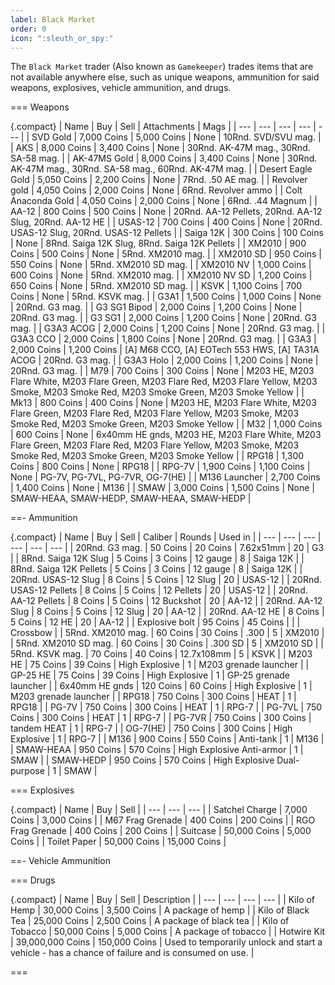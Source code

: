 ```yaml
---
label: Black Market
order: 0
icon: ":sleuth_or_spy:"
---
```


The `Black Market` trader (Also known as `Gamekeeper`) trades items that are not available anywhere else, such as unique weapons, ammunition for said weapons, explosives, vehicle ammunition, and drugs.

=== Weapons

{.compact}
| Name | Buy | Sell | Attachments | Mags |
| --- | --- | --- | --- | --- |
| SVD Gold | 7,000 Coins | 5,000 Coins | None | 10Rnd. SVD/SVU mag. |
| AKS | 8,000 Coins | 3,400 Coins | None | 30Rnd. AK-47M mag., 30Rnd. SA-58 mag. |
| AK-47MS Gold | 8,000 Coins | 3,400 Coins | None | 30Rnd. AK-47M mag., 30Rnd. SA-58 mag., 60Rnd. AK-47M mag. |
| Desert Eagle Gold | 5,050 Coins | 2,200 Coins | None | 7Rnd. .50 AE mag. |
| Revolver gold | 4,050 Coins | 2,000 Coins | None | 6Rnd. Revolver ammo |
| Colt Anaconda Gold | 4,050 Coins | 2,000 Coins | None | 6Rnd. .44 Magnum |
| AA-12 | 800 Coins | 500 Coins | None | 20Rnd. AA-12 Pellets, 20Rnd. AA-12 Slug, 20Rnd. AA-12 HE |
| USAS-12 | 700 Coins | 400 Coins | None | 20Rnd. USAS-12 Slug, 20Rnd. USAS-12 Pellets |
| Saiga 12K | 300 Coins | 100 Coins | None | 8Rnd. Saiga 12K Slug, 8Rnd. Saiga 12K Pellets |
| XM2010 | 900 Coins | 500 Coins | None | 5Rnd. XM2010 mag. |
| XM2010 SD | 950 Coins | 550 Coins | None | 5Rnd. XM2010 SD mag. |
| XM2010 NV | 1,000 Coins | 600 Coins | None | 5Rnd. XM2010 mag. |
| XM2010 NV SD | 1,200 Coins | 650 Coins | None | 5Rnd. XM2010 SD mag. |
| KSVK | 1,100 Coins | 700 Coins | None | 5Rnd. KSVK mag. |
| G3A1 | 1,500 Coins | 1,000 Coins | None | 20Rnd. G3 mag. |
| G3 SG1 Bipod | 2,000 Coins | 1,200 Coins | None | 20Rnd. G3 mag. |
| G3 SG1 | 2,000 Coins | 1,200 Coins | None | 20Rnd. G3 mag. |
| G3A3 ACOG | 2,000 Coins | 1,200 Coins | None | 20Rnd. G3 mag. |
| G3A3 CCO | 2,000 Coins | 1,800 Coins | None | 20Rnd. G3 mag. |
| G3A3 | 2,000 Coins | 1,200 Coins | \[A\] M68 CCO, \[A\] EOTech 553 HWS, \[A\] TA31A ACOG | 20Rnd. G3 mag. |
| G3A3 Holo | 2,000 Coins | 1,200 Coins | None | 20Rnd. G3 mag. |
| M79 | 700 Coins | 300 Coins | None | M203 HE, M203 Flare White, M203 Flare Green, M203 Flare Red, M203 Flare Yellow, M203 Smoke, M203 Smoke Red, M203 Smoke Green, M203 Smoke Yellow |
| Mk13 | 800 Coins | 400 Coins | None | M203 HE, M203 Flare White, M203 Flare Green, M203 Flare Red, M203 Flare Yellow, M203 Smoke, M203 Smoke Red, M203 Smoke Green, M203 Smoke Yellow |
| M32 | 1,000 Coins | 600 Coins | None | 6x40mm HE gnds, M203 HE, M203 Flare White, M203 Flare Green, M203 Flare Red, M203 Flare Yellow, M203 Smoke, M203 Smoke Red, M203 Smoke Green, M203 Smoke Yellow |
| RPG18 | 1,300 Coins | 800 Coins | None | RPG18 |
| RPG-7V | 1,900 Coins | 1,100 Coins | None | PG-7V, PG-7VL, PG-7VR, OG-7(HE) |
| M136 Launcher | 2,700 Coins | 1,400 Coins | None | M136 |
| SMAW | 3,000 Coins | 1,500 Coins | None | SMAW-HEAA, SMAW-HEDP, SMAW-HEAA, SMAW-HEDP |

==- Ammunition

{.compact}
| Name | Buy | Sell | Caliber | Rounds | Used in |
| --- | --- | --- | --- | --- | --- |
| 20Rnd. G3 mag. | 50 Coins | 20 Coins | 7.62x51mm | 20 | G3 |
| 8Rnd. Saiga 12K Slug | 5 Coins | 3 Coins | 12 gauge | 8 | Saiga 12K |
| 8Rnd. Saiga 12K Pellets | 5 Coins | 3 Coins | 12 gauge | 8 | Saiga 12K |
| 20Rnd. USAS-12 Slug | 8 Coins | 5 Coins | 12 Slug | 20 | USAS-12 |
| 20Rnd. USAS-12 Pellets | 8 Coins | 5 Coins | 12 Pellets | 20 | USAS-12 |
| 20Rnd. AA-12 Pellets | 8 Coins | 5 Coins | 12 Buckshot | 20 | AA-12 |
| 20Rnd. AA-12 Slug | 8 Coins | 5 Coins | 12 Slug | 20 | AA-12 |
| 20Rnd. AA-12 HE | 8 Coins | 5 Coins | 12 HE | 20 | AA-12 |
| Explosive bolt | 95 Coins | 45 Coins | | | Crossbow |
| 5Rnd. XM2010 mag. | 60 Coins | 30 Coins | .300 | 5 | XM2010 |
| 5Rnd. XM2010 SD mag. | 60 Coins | 30 Coins | .300 SD | 5 | XM2010 SD |
| 5Rnd. KSVK mag. | 70 Coins | 40 Coins | 12.7x108mm | 5 | KSVK |
| M203 HE | 75 Coins | 39 Coins | High Explosive | 1 | M203 grenade launcher |
| GP-25 HE | 75 Coins | 39 Coins | High Explosive | 1 | GP-25 grenade launcher |
| 6x40mm HE gnds | 120 Coins | 60 Coins | High Explosive | 1 | M203 grenade launcher |
| RPG18 | 750 Coins | 300 Coins | HEAT | 1 | RPG18 |
| PG-7V | 750 Coins | 300 Coins | HEAT | 1 | RPG-7 |
| PG-7VL | 750 Coins | 300 Coins | HEAT | 1 | RPG-7 |
| PG-7VR | 750 Coins | 300 Coins | tandem HEAT | 1 | RPG-7 |
| OG-7(HE) | 750 Coins | 300 Coins | High Explosive | 1 | RPG-7 |
| M136 | 900 Coins | 550 Coins | Anti-tank | 1 | M136 |
| SMAW-HEAA | 950 Coins | 570 Coins | High Explosive Anti-armor | 1 | SMAW |
| SMAW-HEDP | 950 Coins | 570 Coins | High Explosive Dual-purpose | 1 | SMAW |

=== Explosives

{.compact}
| Name | Buy | Sell |
| --- | --- | --- |
| Satchel Charge | 7,000 Coins | 3,000 Coins |
| M67 Frag Grenade | 400 Coins | 200 Coins |
| RGO Frag Grenade | 400 Coins | 200 Coins |
| Suitcase | 50,000 Coins | 5,000 Coins |
| Toilet Paper | 50,000 Coins | 15,000 Coins |

==- Vehicle Ammunition

=== Drugs

{.compact}
| Name | Buy | Sell | Description |
| --- | --- | --- | --- |
| Kilo of Hemp | 30,000 Coins | 3,500 Coins | A package of hemp |
| Kilo of Black Tea | 25,000 Coins | 2,500 Coins | A package of black tea |
| Kilo of Tobacco | 50,000 Coins | 5,000 Coins | A package of tobacco |
| Hotwire Kit | 39,000,000 Coins | 150,000 Coins | Used to temporarily unlock and start a vehicle - has a chance of failure and is consumed on use. |

===